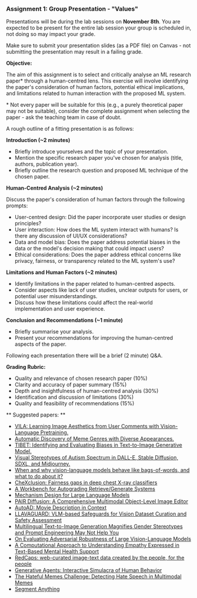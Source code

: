 ### Assignment 1: Group Presentation \- "Values"

Presentations will be during the lab sessions on **November 8th**. You are expected to be present for the entire lab session your group is scheduled in, not doing so may impact your grade.

Make sure to submit your presentation slides (as a PDF file) on Canvas \- not submitting the presentation may result in a failing grade.

**Objective:**

The aim of this assignment is to select and critically analyse an ML research paper\* through a human-centred lens. This exercise will involve identifying the paper's consideration of human factors, potential ethical implications, and limitations related to human interaction with the proposed ML system.

\* Not every paper will be suitable for this (e.g., a purely theoretical paper may not be suitable), consider the complete assignment when selecting the paper \- ask the teaching team in case of doubt.

A rough outline of a fitting presentation is as follows:

**Introduction (\~2 minutes)**

- Briefly introduce yourselves and the topic of your presentation.  
- Mention the specific research paper you've chosen for analysis (title, authors, publication year).  
- Briefly outline the research question and proposed ML technique of the chosen paper.

**Human-Centred Analysis (\~2 minutes)**

Discuss the paper's consideration of human factors through the following prompts:

- User-centred design: Did the paper incorporate user studies or design principles?  
- User interaction: How does the ML system interact with humans? Is there any discussion of UI/UX considerations?  
- Data and model bias: Does the paper address potential biases in the data or the model's decision making that could impact users?  
- Ethical considerations: Does the paper address ethical concerns like privacy, fairness, or transparency related to the ML system's use?

**Limitations and Human Factors (\~2 minutes)**

- Identify limitations in the paper related to human-centred aspects.  
- Consider aspects like lack of user studies, unclear outputs for users, or potential user misunderstandings.  
- Discuss how these limitations could affect the real-world implementation and user experience.

**Conclusion and Recommendations (\~1 minute)**

- Briefly summarise your analysis.  
- Present your recommendations for improving the human-centred aspects of the paper.

Following each presentation there will be a brief (2 minute) Q\&A.

**Grading Rubric:**

- Quality and relevance of chosen research paper (10%)  
- Clarity and accuracy of paper summary (15%)  
- Depth and insightfulness of human-centred analysis (30%)  
- Identification and discussion of limitations (30%)  
- Quality and feasibility of recommendations (15%)

** Suggested papers: ** 

* [VILA: Learning Image Aesthetics from User Comments with Vision-Language Pretraining.](https://openaccess.thecvf.com/content/CVPR2023/papers/Ke_VILA_Learning_Image_Aesthetics_From_User_Comments_With_Vision-Language_Pretraining_CVPR_2023_paper.pdf)
* [Automatic Discovery of Meme Genres with Diverse Appearances.](https://cdn.aaai.org/ojs/18097/18097-28-21592-1-2-20210521.pdf)
* [TIBET: Identifying and Evaluating Biases in Text-to-Image Generative Model.](https://arxiv.org/abs/2312.01261)
* [Visual Stereotypes of Autism Spectrum in DALL-E, Stable Diffusion, SDXL, and Midjourney.](https://arxiv.org/abs/2407.16292)
* [When and why vision-language models behave like bags-of-words, and what to do about it?](https://arxiv.org/abs/2210.01936)
* [CheXclusion: Fairness gaps in deep chest X-ray classifiers](https://arxiv.org/pdf/2003.00827)
* [A Workbench for Autograding Retrieve/Generate Systems](https://dl.acm.org/doi/10.1145/3626772.3657871)
* [Mechanism Design for Large Language Models](https://www2024.thewebconf.org/program/awards/)
* [PAIR Diffusion: A Comprehensive Multimodal Object-Level Image Editor](https://arxiv.org/pdf/2303.17546)
* [AutoAD: Movie Description in Context](https://openaccess.thecvf.com/content/CVPR2023/papers/Han_AutoAD_Movie_Description_in_Context_CVPR_2023_paper.pdf)
* [LLAVAGUARD: VLM-based Safeguards for Vision Dataset Curation and Safety Assessment](https://arxiv.org/abs/2406.05113)
* [Multilingual Text-to-Image Generation Magnifies Gender Stereotypes and Prompt Engineering May Not Help You](https://arxiv.org/abs/2401.16092)
* [On Evaluating Adversarial Robustness of Large Vision-Language Models](https://arxiv.org/abs/2305.16934)
* [A Computational Approach to Understanding Empathy Expressed in Text-Based Mental Health Support](https://arxiv.org/abs/2009.08441)
* [RedCaps: web-curated image-text data created by the people, for the people](https://arxiv.org/abs/2111.11431)
* [Generative Agents: Interactive Simulacra of Human Behavior](https://dl.acm.org/doi/10.1145/3586183.3606763)
* [The Hateful Memes Challenge: Detecting Hate Speech in Multimodal Memes](https://proceedings.neurips.cc/paper/2020/hash/1b84c4cee2b8b3d823b30e2d604b1878-Abstract.html)
* [Segment Anything](https://ieeexplore.ieee.org/document/10378323)